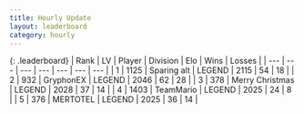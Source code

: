 ```yaml
---
title: Hourly Update
layout: leaderboard
category: hourly
---
```


{: .leaderboard}
| Rank | LV | Player | Division | Elo | Wins | Losses |
| --- | --- | --- | --- | --- | --- | --- |
| <span data-change="0">1</span> | 1125 | <span title="ID: 203132">Sparing alt</span> | LEGEND | <span data-change="0">2115</span> | <span data-change="0">54</span> | <span data-change="0">18</span> |
| <span data-change="0">2</span> | 932 | <span title="ID: 315148">GryphonEX</span> | LEGEND | <span data-change="0">2046</span> | <span data-change="0">62</span> | <span data-change="0">28</span> |
| <span data-change="5">3</span> | 378 | <span title="ID: 382502">Merry Christmas</span> | LEGEND | <span data-change="10">2028</span> | <span data-change="5">37</span> | <span data-change="2">14</span> |
| <span data-change="-1">4</span> | 1403 | <span title="ID: 164871">TeamMario</span> | LEGEND | <span data-change="0">2025</span> | <span data-change="0">24</span> | <span data-change="0">8</span> |
| <span data-change="-1">5</span> | 376 | <span title="ID: 398821">MERTOTEL</span> | LEGEND | <span data-change="0">2025</span> | <span data-change="0">36</span> | <span data-change="0">14</span> |